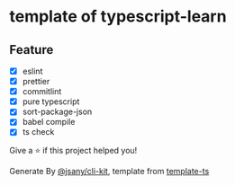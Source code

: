 # template of typescript-learn

## Feature

- [x] eslint
- [x] prettier
- [x] commitlint
- [x] pure typescript
- [x] sort-package-json
- [x] babel compile
- [x] ts check

Give a ⭐️ if this project helped you!

Generate By [@jsany/cli-kit](https://github.com/jsany/cli-kit), template from [template-ts](https://github.com/jsany/template-ts)
